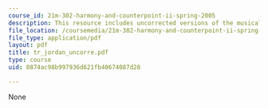 ```yaml
---
course_id: 21m-302-harmony-and-counterpoint-ii-spring-2005
description: This resource includes uncorrected versions of the musical rhythms.
file_location: /coursemedia/21m-302-harmony-and-counterpoint-ii-spring-2005/0874ac98b997936d621fb40674087d28_tr_jordan_uncorre.pdf
file_type: application/pdf
layout: pdf
title: tr_jordan_uncorre.pdf
type: course
uid: 0874ac98b997936d621fb40674087d28

---
```

None